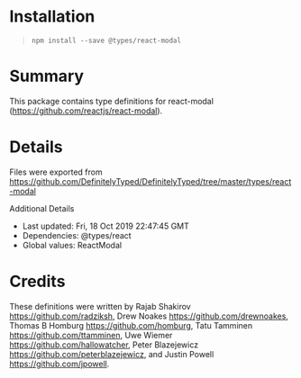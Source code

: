 # Installation
> `npm install --save @types/react-modal`

# Summary
This package contains type definitions for react-modal (https://github.com/reactjs/react-modal).

# Details
Files were exported from https://github.com/DefinitelyTyped/DefinitelyTyped/tree/master/types/react-modal

Additional Details
 * Last updated: Fri, 18 Oct 2019 22:47:45 GMT
 * Dependencies: @types/react
 * Global values: ReactModal

# Credits
These definitions were written by Rajab Shakirov <https://github.com/radziksh>, Drew Noakes <https://github.com/drewnoakes>, Thomas B Homburg <https://github.com/homburg>, Tatu Tamminen <https://github.com/ttamminen>, Uwe Wiemer <https://github.com/hallowatcher>, Peter Blazejewicz <https://github.com/peterblazejewicz>, and Justin Powell <https://github.com/jpowell>.
